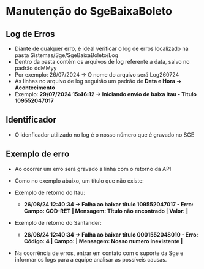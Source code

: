 # Manutenção do SgeBaixaBoleto

## Log de Erros

- Diante de qualquer erro, é ideal verificar o log de erros localizado na pasta Sistemas/Sge/SgeBaixaBoleto/Log
- Dentro da pasta contém os arquivos de log referente a data, salvo no padrão ddMMyy
- Por exemplo: 26/07/2024 -> O nome do arquivo será Log260724
- As linhas no arquivo de log seguirão um padrão de **Data e Hora -> Acontecimento**
- Exemplo: **29/07/2024 15:46:12 -> Iniciando envio de baixa Itau - Titulo 109552047017**

## Identificador

- O idenficador utilizado no log é o nosso número que é gravado no SGE

## Exemplo de erro

- Ao ocorrer um erro será gravado a linha com o retorno da API
- Como no exemplo abaixo, um título que não existe:
- Exemplo de retorno do Itau:
    - **26/08/24 12:40:34 -> Falha ao baixar título 109552047017 - Erro: Campo: COD-RET | Mensagem: Título não encontrado | Valor:  |**
- Exemplo de retorno do Santander: 
    - **26/08/24 12:40:34 -> Falha ao baixar título 0001552048010 - Erro: Código: 4 | Campo:  | Mensagem: Nosso numero inexistente |**

- Na ocorrência de erros, entrar em contato com o suporte da Sge e informar os logs para a equipe analisar as possíveis causas.

